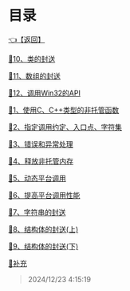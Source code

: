 # 目录  


[👈【返回】](/__Catalog__/dotnet/互操作/__Catalog__互操作)  


[📜10、类的封送](/dotnet/互操作/平台调用技术/10、类的封送)  

[📜11、数组的封送](/dotnet/互操作/平台调用技术/11、数组的封送)  

[📜12、调用Win32的API](/dotnet/互操作/平台调用技术/12、调用Win32的API)  

[📜1、使用C、C++类型的非托管函数](/dotnet/互操作/平台调用技术/1、使用C、C++类型的非托管函数)  

[📜2、指定调用约定、入口点、字符集](/dotnet/互操作/平台调用技术/2、指定调用约定、入口点、字符集)  

[📜3、错误和异常处理](/dotnet/互操作/平台调用技术/3、错误和异常处理)  

[📜4、释放非托管内存](/dotnet/互操作/平台调用技术/4、释放非托管内存)  

[📜5、动态平台调用](/dotnet/互操作/平台调用技术/5、动态平台调用)  

[📜6、提高平台调用性能](/dotnet/互操作/平台调用技术/6、提高平台调用性能)  

[📜7、字符串的封送](/dotnet/互操作/平台调用技术/7、字符串的封送)  

[📜8、结构体的封送(上)](/dotnet/互操作/平台调用技术/8、结构体的封送(上))  

[📜9、结构体的封送(下)](/dotnet/互操作/平台调用技术/9、结构体的封送(下))  

[📜补充](/dotnet/互操作/平台调用技术/补充)  







> 2024/12/23 4:15:19
